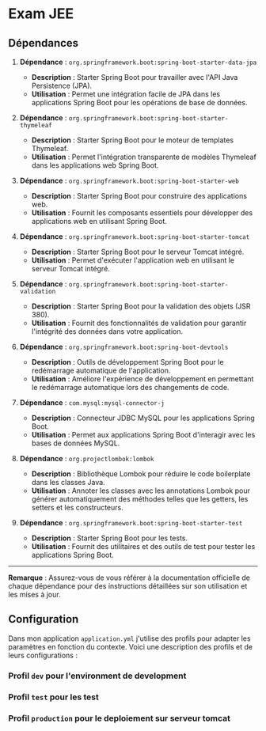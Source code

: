 # Exam JEE 

## Dépendances

1. **Dépendance** : `org.springframework.boot:spring-boot-starter-data-jpa`
    - **Description** : Starter Spring Boot pour travailler avec l'API Java Persistence (JPA).
    - **Utilisation** : Permet une intégration facile de JPA dans les applications Spring Boot pour les opérations de base de données.

2. **Dépendance** : `org.springframework.boot:spring-boot-starter-thymeleaf`
    - **Description** : Starter Spring Boot pour le moteur de templates Thymeleaf.
    - **Utilisation** : Permet l'intégration transparente de modèles Thymeleaf dans les applications web Spring Boot.

3. **Dépendance** : `org.springframework.boot:spring-boot-starter-web`
    - **Description** : Starter Spring Boot pour construire des applications web.
    - **Utilisation** : Fournit les composants essentiels pour développer des applications web en utilisant Spring Boot.

4. **Dépendance** : `org.springframework.boot:spring-boot-starter-tomcat`
    - **Description** : Starter Spring Boot pour le serveur Tomcat intégré.
    - **Utilisation** : Permet d'exécuter l'application web en utilisant le serveur Tomcat intégré.

5. **Dépendance** : `org.springframework.boot:spring-boot-starter-validation`
    - **Description** : Starter Spring Boot pour la validation des objets (JSR 380).
    - **Utilisation** : Fournit des fonctionnalités de validation pour garantir l'intégrité des données dans votre application.

6. **Dépendance** : `org.springframework.boot:spring-boot-devtools`
    - **Description** : Outils de développement Spring Boot pour le redémarrage automatique de l'application.
    - **Utilisation** : Améliore l'expérience de développement en permettant le redémarrage automatique lors des changements de code.

7. **Dépendance** : `com.mysql:mysql-connector-j`
    - **Description** : Connecteur JDBC MySQL pour les applications Spring Boot.
    - **Utilisation** : Permet aux applications Spring Boot d'interagir avec les bases de données MySQL.

8. **Dépendance** : `org.projectlombok:lombok`
    - **Description** : Bibliothèque Lombok pour réduire le code boilerplate dans les classes Java.
    - **Utilisation** : Annoter les classes avec les annotations Lombok pour générer automatiquement des méthodes telles que les getters, les setters et les constructeurs.

9. **Dépendance** : `org.springframework.boot:spring-boot-starter-test`
    - **Description** : Starter Spring Boot pour les tests.
    - **Utilisation** : Fournit des utilitaires et des outils de test pour tester les applications Spring Boot.

---
**Remarque** : Assurez-vous de vous référer à la documentation officielle de chaque dépendance pour des instructions détaillées sur son utilisation et les mises à jour.
## Configuration


Dans mon application `application.yml` j'utilise des profils pour adapter les paramètres en fonction du contexte. Voici une description des profils et de leurs configurations :

### Profil `dev` pour l'environment de development
### Profil `test` pour les test
### Profil `production` pour le deploiement sur serveur tomcat


